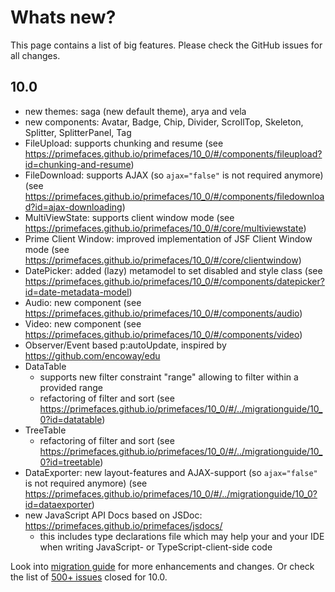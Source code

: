 # Whats new?

This page contains a list of big features. Please check the GitHub issues for all changes.

## 10.0

  * new themes: saga (new default theme), arya and vela
  * new components: Avatar, Badge, Chip, Divider, ScrollTop, Skeleton, Splitter, SplitterPanel, Tag
  * FileUpload: supports chunking and resume (see https://primefaces.github.io/primefaces/10_0/#/components/fileupload?id=chunking-and-resume)
  * FileDownload: supports AJAX (so `ajax="false"` is not required anymore) (see https://primefaces.github.io/primefaces/10_0/#/components/filedownload?id=ajax-downloading)
  * MultiViewState: supports client window mode (see https://primefaces.github.io/primefaces/10_0/#/core/multiviewstate)
  * Prime Client Window: improved implementation of JSF Client Window mode (see https://primefaces.github.io/primefaces/10_0/#/core/clientwindow)
  * DatePicker: added (lazy) metamodel to set disabled and style class (see https://primefaces.github.io/primefaces/10_0/#/components/datepicker?id=date-metadata-model)
  * Audio: new component (see https://primefaces.github.io/primefaces/10_0/#/components/audio)
  * Video: new component (see https://primefaces.github.io/primefaces/10_0/#/components/video)
  * Observer/Event based p:autoUpdate, inspired by https://github.com/encoway/edu
  * DataTable
    * supports new filter constraint "range" allowing to filter within a provided range
    * refactoring of filter and sort (see https://primefaces.github.io/primefaces/10_0/#/../migrationguide/10_0?id=datatable)
  * TreeTable
    * refactoring of filter and sort (see https://primefaces.github.io/primefaces/10_0/#/../migrationguide/10_0?id=treetable)
  * DataExporter: new layout-features and AJAX-support (so `ajax="false"` is not required anymore) (see https://primefaces.github.io/primefaces/10_0/#/../migrationguide/10_0?id=dataexporter)
  * new JavaScript API Docs based on JSDoc: https://primefaces.github.io/primefaces/jsdocs/
    * this includes type declarations file which may help your and your IDE when writing JavaScript- or TypeScript-client-side code 

Look into [migration guide](https://primefaces.github.io/primefaces/10_0/#/../migrationguide/10_0?id=datatable) for more enhancements and changes.
Or check the list of [500+ issues](https://github.com/primefaces/primefaces/milestone/12?closed=1) closed for 10.0.